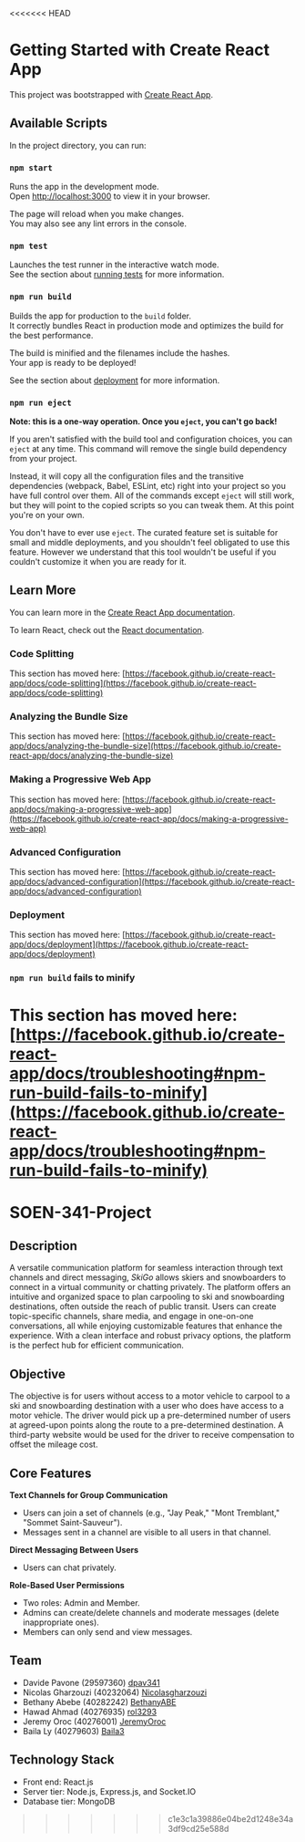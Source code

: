 <<<<<<< HEAD
# Getting Started with Create React App

This project was bootstrapped with [Create React App](https://github.com/facebook/create-react-app).

## Available Scripts

In the project directory, you can run:

### `npm start`

Runs the app in the development mode.\
Open [http://localhost:3000](http://localhost:3000) to view it in your browser.

The page will reload when you make changes.\
You may also see any lint errors in the console.

### `npm test`

Launches the test runner in the interactive watch mode.\
See the section about [running tests](https://facebook.github.io/create-react-app/docs/running-tests) for more information.

### `npm run build`

Builds the app for production to the `build` folder.\
It correctly bundles React in production mode and optimizes the build for the best performance.

The build is minified and the filenames include the hashes.\
Your app is ready to be deployed!

See the section about [deployment](https://facebook.github.io/create-react-app/docs/deployment) for more information.

### `npm run eject`

**Note: this is a one-way operation. Once you `eject`, you can't go back!**

If you aren't satisfied with the build tool and configuration choices, you can `eject` at any time. This command will remove the single build dependency from your project.

Instead, it will copy all the configuration files and the transitive dependencies (webpack, Babel, ESLint, etc) right into your project so you have full control over them. All of the commands except `eject` will still work, but they will point to the copied scripts so you can tweak them. At this point you're on your own.

You don't have to ever use `eject`. The curated feature set is suitable for small and middle deployments, and you shouldn't feel obligated to use this feature. However we understand that this tool wouldn't be useful if you couldn't customize it when you are ready for it.

## Learn More

You can learn more in the [Create React App documentation](https://facebook.github.io/create-react-app/docs/getting-started).

To learn React, check out the [React documentation](https://reactjs.org/).

### Code Splitting

This section has moved here: [https://facebook.github.io/create-react-app/docs/code-splitting](https://facebook.github.io/create-react-app/docs/code-splitting)

### Analyzing the Bundle Size

This section has moved here: [https://facebook.github.io/create-react-app/docs/analyzing-the-bundle-size](https://facebook.github.io/create-react-app/docs/analyzing-the-bundle-size)

### Making a Progressive Web App

This section has moved here: [https://facebook.github.io/create-react-app/docs/making-a-progressive-web-app](https://facebook.github.io/create-react-app/docs/making-a-progressive-web-app)

### Advanced Configuration

This section has moved here: [https://facebook.github.io/create-react-app/docs/advanced-configuration](https://facebook.github.io/create-react-app/docs/advanced-configuration)

### Deployment

This section has moved here: [https://facebook.github.io/create-react-app/docs/deployment](https://facebook.github.io/create-react-app/docs/deployment)

### `npm run build` fails to minify

This section has moved here: [https://facebook.github.io/create-react-app/docs/troubleshooting#npm-run-build-fails-to-minify](https://facebook.github.io/create-react-app/docs/troubleshooting#npm-run-build-fails-to-minify)
=======
# SOEN-341-Project

## Description

A versatile communication platform for seamless interaction through text channels and direct messaging, _SkiGo_ allows skiers and snowboarders to connect in a virtual community or chatting privately. The platform offers an intuitive and organized space to plan carpooling to ski and snowboarding destinations, often outside the reach of public transit. Users can create topic-specific channels, share media, and engage in one-on-one conversations, all while enjoying customizable features that enhance the experience. With a clean interface and robust privacy options, the platform is the perfect hub for efficient communication.

## Objective

The objective is for users without access to a motor vehicle to carpool to a ski and snowboarding destination with a user who does have access to a motor vehicle. The driver would pick up a pre-determined number of users at agreed-upon points along the route to a pre-determined destination. A third-party website would be used for the driver to receive compensation to offset the mileage cost.   

## Core Features

**Text Channels for Group Communication**
- Users can join a set of channels (e.g., "Jay Peak," "Mont Tremblant," "Sommet Saint-Sauveur").
- Messages sent in a channel are visible to all users in that channel.
  
**Direct Messaging Between Users**
- Users can chat privately.

**Role-Based User Permissions**
- Two roles: Admin and Member.
- Admins can create/delete channels and moderate messages (delete inappropriate ones).
- Members can only send and view messages.

## Team
  - Davide Pavone (29597360) [dpav341](https://github.com/dpav341)
  - Nicolas Gharzouzi (40232064) [Nicolasgharzouzi](https://github.com/Nicolasgharzouzi)
  - Bethany Abebe (40282242) [BethanyABE](https://github.com/BethanyABE)
  - Hawad Ahmad (40276935) [rol3293](https://github.com/rol3293)
  - Jeremy Oroc (40276001) [JeremyOroc](https://github.com/JeremyOroc)
  - Baila Ly (40279603) [Baila3](https://github.com/Baila3)

## Technology Stack 
  - Front end: React.js 
  - Server tier: Node.js, Express.js, and Socket.IO
  - Database tier: MongoDB
>>>>>>> c1e3c1a39886e04be2d1248e34a3df9cd25e588d
